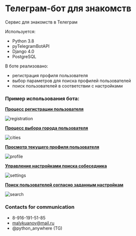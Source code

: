 # Телеграм-бот для знакомств

Сервис для знакомств в Телеграм

Используется:
- Python 3.8
- pyTelegramBotAPI
- Django 4.0
- PostgreSQL

В боте реализовано:
- регистрация профиля пользователя
- выбор параметров для поиска профилей пользователей
- поиск пользователей в соответствии с настройками

### Пример использования бота:

**<ins>Процесс регистрации пользователя</ins>**


![registration](https://i.ibb.co/JR70rGr/tgbot-registration.png)

**<ins>Процесс выбора города пользователя</ins>**

![cities](https://i.ibb.co/6PmTqsh/tgbot-cities.png)

**<ins>Просмотр текущего профиля пользователя</ins>**

![profile](https://i.ibb.co/H4byrg9/tgbot-profile.png)

**<ins>Управление настройками поиска собеседника</ins>**

![settings](https://i.ibb.co/bgPBr2W/tgbot-settings.png)

**<ins>Поиск пользователей согласно заданным настройкам</ins>**

![search](https://i.ibb.co/C9gk5f7/tgbot-search.png)

### Contacts for communication

* 8-916-191-51-85
* malykuanov@mail.ru
* @python_anywhere (TG)